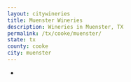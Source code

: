 ```yaml
---
layout: citywineries
title: Muenster Wineries
description: Wineries in Muenster, TX
permalink: /tx/cooke/muenster/
state: tx
county: cooke
city: muenster
---
```

-
